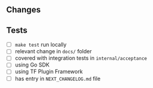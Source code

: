 ## Changes
<!-- Summary of your changes that are easy to understand -->

## Tests
<!--
How is this tested? Please see the checklist below and also describe any other relevant tests
-->

- [ ] `make test` run locally
- [ ] relevant change in `docs/` folder
- [ ] covered with integration tests in `internal/acceptance`
- [ ] using Go SDK
- [ ] using TF Plugin Framework
- [ ] has entry in `NEXT_CHANGELOG.md` file
